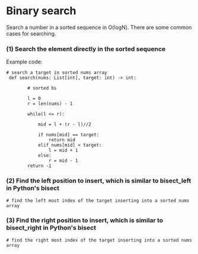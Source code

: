 

# Binary search

Search a number in a sorted sequence in O(logN). There are some common cases for searching.

### (1) Search the element directly in the sorted sequence
Example code:

```
# search a target in sorted nums array
 def search(nums: List[int], target: int) -> int:
        
        # sorted bs
        
        l = 0
        r = len(nums) - 1
        
        while(l <= r):
            
            mid = l + (r - l)//2
            
            if nums[mid] == target:
                return mid
            elif nums[mid] < target:
                l = mid + 1
            else:
                r = mid - 1
        return -1
```

### (2) Find the left position to insert, which is similar to bisect_left in Python's bisect

```
# find the left most index of the target inserting into a sorted nums array

```

### (3) Find the right position to insert, which is similar to bisect_right in Python's bisect

```
# find the right most index of the target inserting into a sorted nums array

```




